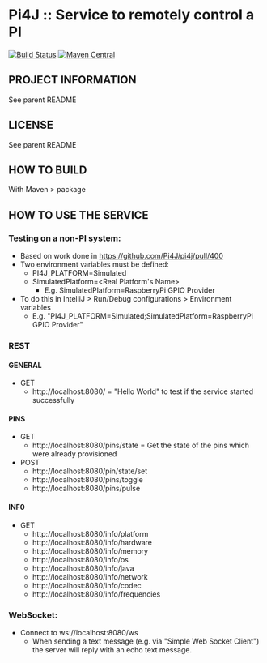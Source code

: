 
 Pi4J :: Service to remotely control a PI
==========================================================================
[![Build Status](https://travis-ci.org/Pi4J/pi4j.svg?branch=master)](https://travis-ci.org/Pi4J/pi4j?branch=master) [![Maven Central](https://maven-badges.herokuapp.com/maven-central/com.pi4j/pi4j-core/badge.svg)](https://maven-badges.herokuapp.com/maven-central/com.pi4j/pi4j-core)

## PROJECT INFORMATION

See parent README

## LICENSE

See parent README

## HOW TO BUILD
With Maven > package

## HOW TO USE THE SERVICE

### Testing on a non-PI system:
* Based on work done in https://github.com/Pi4J/pi4j/pull/400
* Two environment variables must be defined:
    * PI4J_PLATFORM=Simulated
    * SimulatedPlatform=<Real Platform's Name>
        * E.g. SimulatedPlatform=RaspberryPi GPIO Provider
* To do this in IntelliJ > Run/Debug configurations > Environment variables
    * E.g. "PI4J_PLATFORM=Simulated;SimulatedPlatform=RaspberryPi GPIO Provider" 
    
### REST
#### GENERAL
* GET 
   * http://localhost:8080/ = "Hello World" to test if the service started successfully
#### PINS
* GET 
   * http://localhost:8080/pins/state = Get the state of the pins which were already provisioned
* POST 
   * http://localhost:8080/pin/state/set
   * http://localhost:8080/pins/toggle
   * http://localhost:8080/pins/pulse
#### INF0
* GET 
   * http://localhost:8080/info/platform
   * http://localhost:8080/info/hardware
   * http://localhost:8080/info/memory
   * http://localhost:8080/info/os
   * http://localhost:8080/info/java
   * http://localhost:8080/info/network
   * http://localhost:8080/info/codec
   * http://localhost:8080/info/frequencies
    
### WebSocket:
* Connect to ws://localhost:8080/ws
   * When sending a text message (e.g. via "Simple Web Socket Client") the server will reply with an echo text message.
